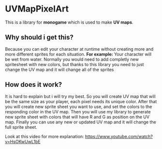 # UVMapPixelArt
This is a library for **monogame** which is used to make **UV maps**.

## Why should i get this?
Because you can edit your character at runtime without creating more and more different sprites for each situation.
**For example:** Your character will be wet from water. Normally you would need to add completly new spritesheet with new colors, but thanks to this library you need to just change the UV map and it will change all of the sprites

## How does it work?
It is hard to explain but i will try my best.
So you will create UV map that will be the same size as your player, each pixel needs its unique color.
After that you will create new sprite sheet you want to use, and set the colors to the responding color in the UV map.
Then you will use my library to generate new sprite sheet with colors that will have R and G as position on the UV map.
Finally you can use any new or updated UV map and it will change the full sprite sheet.

Look at this video for more explanation: https://www.youtube.com/watch?v=HsOKwUwL1bE